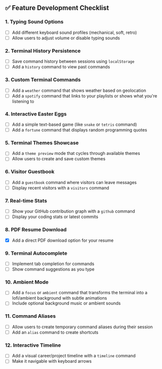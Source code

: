 ## ✅ Feature Development Checklist

### 1. Typing Sound Options
- [ ] Add different keyboard sound profiles (mechanical, soft, retro)
- [ ] Allow users to adjust volume or disable typing sounds

### 2. Terminal History Persistence
- [ ] Save command history between sessions using `localStorage`
- [ ] Add a `history` command to view past commands

### 3. Custom Terminal Commands
- [ ] Add a `weather` command that shows weather based on geolocation
- [ ] Add a `spotify` command that links to your playlists or shows what you're listening to

### 4. Interactive Easter Eggs
- [ ] Add a simple text-based game (like `snake` or `tetris` command)
- [ ] Add a `fortune` command that displays random programming quotes

### 5. Terminal Themes Showcase
- [ ] Add a `theme preview` mode that cycles through available themes
- [ ] Allow users to create and save custom themes

### 6. Visitor Guestbook
- [ ] Add a `guestbook` command where visitors can leave messages
- [ ] Display recent visitors with a `visitors` command

### 7. Real-time Stats
- [ ] Show your GitHub contribution graph with a `github` command
- [ ] Display your coding stats or latest commits

### 8. PDF Resume Download
- [x] Add a direct PDF download option for your resume

### 9. Terminal Autocomplete
- [ ] Implement tab completion for commands
- [ ] Show command suggestions as you type

### 10. Ambient Mode
- [ ] Add a `focus` or `ambient` command that transforms the terminal into a lofi/ambient background with subtle animations
- [ ] Include optional background music or ambient sounds

### 11. Command Aliases
- [ ] Allow users to create temporary command aliases during their session
- [ ] Add an `alias` command to create shortcuts

### 12. Interactive Timeline
- [ ] Add a visual career/project timeline with a `timeline` command
- [ ] Make it navigable with keyboard arrows
